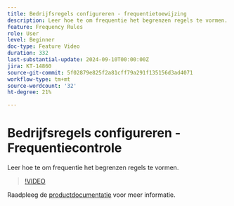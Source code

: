 ```yaml
---
title: Bedrijfsregels configureren - frequentietoewijzing
description: Leer hoe te om frequentie het begrenzen regels te vormen.
feature: Frequency Rules
role: User
level: Beginner
doc-type: Feature Video
duration: 332
last-substantial-update: 2024-09-10T00:00:00Z
jira: KT-14860
source-git-commit: 5f02879e825f2a81cff79a291f135156d3ad4071
workflow-type: tm+mt
source-wordcount: '32'
ht-degree: 21%

---
```



# Bedrijfsregels configureren - Frequentiecontrole

Leer hoe te om frequentie het begrenzen regels te vormen.

>[!VIDEO](https://video.tv.adobe.com/v/3433395/?learn=on)

Raadpleeg de [productdocumentatie](https://experienceleague.adobe.com/en/docs/journey-optimizer/using/configuration/frequency-rules) voor meer informatie.
